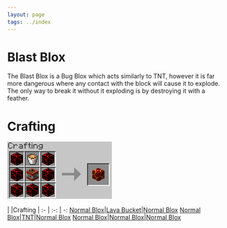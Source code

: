 ```yaml
---
layout: page
tags: ../index
---
```

# Blast Blox

The Blast Blox is a Bug Blox which acts similarly to TNT, however it is far more dangerous where any contact with the block will cause it to explode. The only way to break it without it exploding is by destroying it with a feather.

# Crafting

<img src="../images/crafting/blast_blox.png" usemap="#items">
<map name="items">
    <area shape="rect" coords="6,24,38,56" href="normalblox">
</map>

| |Crafting |
:- | :-: | -:
[Normal Blox](normalblox.md)|[Lava Bucket](http://minecraft.gamepedia.com/Lava)|[Normal Blox](normalblox.md)
[Normal Blox](normalblox.md)|[TNT](http://minecraft.gamepedia.com/TNT)|[Normal Blox](normalblox.md)
[Normal Blox](normalblox.md)|[Normal Blox](normalblox.md)|[Normal Blox](normalblox.md)
